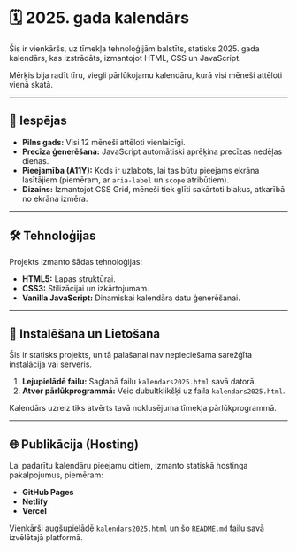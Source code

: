 # 🗓 2025. gada kalendārs

Šis ir vienkāršs, uz tīmekļa tehnoloģijām balstīts, statisks 2025. gada kalendārs, kas izstrādāts, izmantojot HTML, CSS un JavaScript.

Mērķis bija radīt tīru, viegli pārlūkojamu kalendāru, kurā visi mēneši attēloti vienā skatā.

---

## 🚀 Iespējas

* **Pilns gads:** Visi 12 mēneši attēloti vienlaicīgi.
* **Precīza ģenerēšana:** JavaScript automātiski aprēķina precīzas nedēļas dienas.
* **Pieejamība (A11Y):** Kods ir uzlabots, lai tas būtu pieejams ekrāna lasītājiem (piemēram, ar `aria-label` un `scope` atribūtiem).
* **Dizains:** Izmantojot CSS Grid, mēneši tiek glīti sakārtoti blakus, atkarībā no ekrāna izmēra.

---

## 🛠 Tehnoloģijas

Projekts izmanto šādas tehnoloģijas:

* **HTML5:** Lapas struktūrai.
* **CSS3:** Stilizācijai un izkārtojumam.
* **Vanilla JavaScript:** Dinamiskai kalendāra datu ģenerēšanai.

---

## 💾 Instalēšana un Lietošana

Šis ir statisks projekts, un tā palašanai nav nepieciešama sarežģīta instalācija vai serveris.

1.  **Lejupielādē failu:** Saglabā failu `kalendars2025.html` savā datorā.
2.  **Atver pārlūkprogrammā:** Veic dubultklikšķi uz faila `kalendars2025.html`.

Kalendārs uzreiz tiks atvērts tavā noklusējuma tīmekļa pārlūkprogrammā.

---

## 🌐 Publikācija (Hosting)

Lai padarītu kalendāru pieejamu citiem, izmanto statiskā hostinga pakalpojumus, piemēram:

* **GitHub Pages**
* **Netlify**
* **Vercel**

Vienkārši augšupielādē `kalendars2025.html` un šo `README.md` failu savā izvēlētajā platformā.
